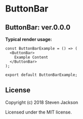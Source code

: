 ButtonBar
================
ButtonBar: ver.0.0.0 
---
**Typical render usage:**

```
const ButtonBarExample = () => (
  <ButtonBar>
    Example Content
  </ButtonBar>
);

export default ButtonBarExample;
```

## License
Copyright (c) 2018 Steven Jackson

Licensed under the MIT license.
